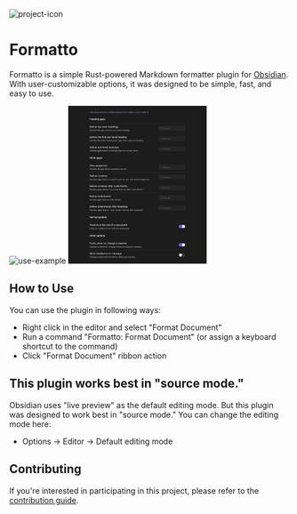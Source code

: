 <img src="./images/icon.png" alt="project-icon" width="64">

# Formatto
Formatto is a simple Rust-powered Markdown formatter plugin for
[Obsidian](https://obsidian.md). With user-customizable options, it was
designed to be simple, fast, and easy to use.

<div>
    <img alt="use-example" width="49.4%" src="./images/example1.gif">
    <img alt="options-example" width="49.4%" src="./images/example2.png">
</div>


## How to Use
You can use the plugin in following ways:

- Right click in the editor and select "Format Document"
- Run a command "Formatto: Format Document" (or assign a keyboard shortcut to the command)
- Click "Format Document" ribbon action


## This plugin works best in "source mode."
Obsidian uses "live preview" as the default editing mode. But this plugin was designed to work best in "source mode." You can change the editing mode here:

- Options -> Editor -> Default editing mode


## Contributing
If you're interested in participating in this project, please refer to the
[contribution guide](https://github.com/evasquare/formatto/blob/main/CONTRIBUTING.md).